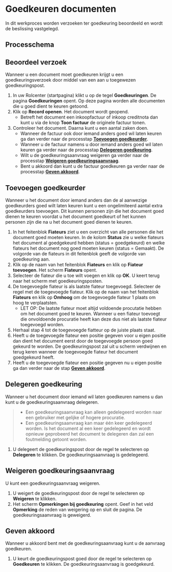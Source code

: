 # Goedkeuren documenten

In dit werkproces worden verzoeken ter goedkeuring beoordeeld en wordt de beslissing vastgelegd.

## Processchema

## Beoordeel verzoek
Wanneer u een document moet goedkeuren krijgt u een goedkeuringsverzoek door middel van een aan u toegewezen goedkeuringspost. 

1. In uw Rolcenter (startpagina) klikt u op de tegel **Goedkeuringen**. De pagina **Goedkeuringen** opent. Op deze pagina worden alle documenten die u goed dient te keuren getoond. 
2. Klik op **Record openen**. Het document wordt geopend. 
	- Betreft het document een inkoopfactuur of inkoop creditnota dan kunt u via de knop **Toon factuur** de originele factuur tonen. 
3. Controleer het document. Daarna kunt u een aantal zaken doen. 
	-  Wanneer de factuur ook door iemand anders goed wil laten keuren ga dan verder naar de processtap **[Toevoegen goedkeurder](#toevoegen-goedkeurder)**.
	- Wanneer u de factuur namens u door iemand anders goed wil laten keuren ga verder naar de processtap **[Delegeren goedkeuring](#delegeren-goedkeuring)**.
	- Wilt u de goedkeuringsaanvraag weigeren ga verder naar de processtap **[Weigeren goedkeuringsaanvraag](#weigeren-goedkeuringsaanvraag)**.
	- Bent u akkoord dan kunt u de factuur goedkeuren ga verder naar de processtap **[Geven akkoord](#geven-akkoord)**.

## Toevoegen goedkeurder
Wanneer u het document door iemand anders dan de al aanwezige goedkeurders goed wilt laten keuren kunt u een ongelimiteerd aantal extra goedkeurders toevoegen. Dit kunnen personen zijn die het document goed dienen te keuren voordat u het document goedkeurt of het kunnen personen zijn die na u het document goed dienen te keuren. 

1. In het feitenblok **Fiateurs** ziet u een overzicht van alle personen die het document goed moeten keuren. In de kolom **Status** zie u welke fiateurs het document al goedgekeurd hebben (status = goedgekeurd) en welke fiateurs het document nog goed moeten keuren (status = Gemaakt). De volgorde van de fiateurs in dit feitenblok geeft de volgorde van goedkeuring aan. 
2. Klik op de naam van het feitenblok **Fiateurs** en klik op **Fiateur toevoegen**. Het scherm **Fiateurs** opent. 
3. Selecteer de fiateur die u toe wilt voegen en klik op **OK**. U keert terug naar het scherm met goedkeuringsposten.
4. De toegevoegde fiateur is als laatste fiateur toegevoegd. Selecteer de regel met de toegevoegde fiateur. Klik op de naam van het feitenblok **Fiateurs** en klik op **Omhoog** om de toegevoegde fiateur 1 plaats om hoog te verplaatsten. 
	- LET OP: De laatste fiateur moet altijd voldoende procutatie hebben om het document goed te keuren. Wanneer u een fiateur toevoegt die onvoldoende procuratie heeft kan deze dus niet als laatste fiateur toegevoegd worden.
6. Herhaal stap 4 tot de toegevoegde fiatteur op de juiste plaats staat.  
7. Heeft u de toegevoegde fiateur een positie gegeven voor u eigen positie dan dient het document eerst door de toegevoegde persoon goed gekeurd te worden. De goedkeuringspost zal uit u scherm verdwijnen en terug keren wanneer de toegevoegde fiateur het document goedgekeurd heeft. 
8. Heeft u de toegevoegde fiateur een positie gegeven nu u eigen positie ga dan verder naar de stap **[Geven akkoord](#geven-akkoord)**.

## Delegeren goedkeuring
Wanneer  u het document door iemand wil laten goedkeuren namens u dan kunt u de goedkeuringsaanvraag delegeren. 

> - Een goedkeuringsaanvraag kan alleen gedelegeerd worden naar een gebruiker met gelijke of hogere procuratie.
> - Een goedkeuringsaanvraag kan maar één keer gedelegeerd worden. Is het document al een keer gedelegeerd en wordt opnieuw geprobeerd het document te delegeren dan zal een foutmelding getoont worden. 

1. U delegeert de goedkeuringspost door de regel te selecteren op **Delegeren** te klikken. De goedkeuringsaanvraag is gedelegeerd. 

## Weigeren goedkeuringsaanvraag

U kunt een goedkeuringsaanvraag weigeren. 

1. U weigert de goedkeuringspost door de regel te selecteren op **Weigeren** te klikken. 
2. Het scherm **Opmerkingen bij goedkeuring** opent. Geef in het veld **Opmerking** de reden van weigering op en sluit de pagina. De goedkeuringsaanvraag is geweigerd.

## Geven akkoord

Wanneer u akkoord bent met de goedkeuringsaanvraag kunt u de aanvraag goedkeuren. 

1. U keurt de goedkeuringspost goed door de regel te selecteren op **Goedkeuren** te klikken. De goedkeuringsaanvraag is goedgekeurd.
<!--stackedit_data:
eyJoaXN0b3J5IjpbLTExNzkwNTA5MjQsLTI3MDg2OTQ0Ml19
-->
